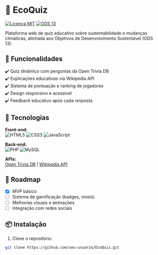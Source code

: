 # 🌱 EcoQuiz

[![Licença MIT](https://img.shields.io/badge/License-MIT-green.svg)](https://opensource.org/licenses/MIT)
[![ODS 13](https://img.shields.io/badge/ODS-13%20A%C3%A7%C3%A3o%20contra%20a%20mudan%C3%A7a%20global%20do%20clima-blue)](https://brasil.un.org/pt-br/sdgs/13)

Plataforma web de quiz educativo sobre sustentabilidade e mudanças climáticas, alinhada aos Objetivos de Desenvolvimento Sustentável (ODS 13).

## 🚀 Funcionalidades

✔️ Quiz dinâmico com perguntas da Open Trivia DB  
✔️ Explicações educativas via Wikipedia API  
✔️ Sistema de pontuação e ranking de jogadores  
✔️ Design responsivo e acessível  
✔️ Feedback educativo após cada resposta  

## 🔧 Tecnologias

**Front-end:**  
![HTML5](https://img.shields.io/badge/HTML5-E34F26?style=flat&logo=html5&logoColor=white)
![CSS3](https://img.shields.io/badge/CSS3-1572B6?style=flat&logo=css3&logoColor=white)
![JavaScript](https://img.shields.io/badge/JavaScript-F7DF1E?style=flat&logo=javascript&logoColor=black)

**Back-end:**  
![PHP](https://img.shields.io/badge/PHP-777BB4?style=flat&logo=php&logoColor=white)
![MySQL](https://img.shields.io/badge/MySQL-4479A1?style=flat&logo=mysql&logoColor=white)

**APIs:**  
[Open Trivia DB](https://opentdb.com/) | [Wikipedia API](https://www.mediawiki.org/wiki/API:Main_page)

## 📌 Roadmap

- [X] MVP básico
- [ ] Sistema de gamificação (badges, níveis)
- [ ] Melhorias visuais e animações
- [ ] Integração com redes sociais

## 📦 Instalação

1. Clone o repositório:
```bash
git clone https://github.com/seu-usuario/EcoQuiz.git